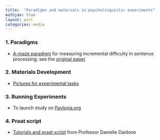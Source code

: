 ```yaml
---
title:  "Paradigms and materials in psycholinguistic experiments"
mathjax: true
layout: post
categories: media
---
```


### 1. Paradigms 
- [A-maze paradigm](https://vboyce.github.io/Maze/) for measuring incremental difficulty in sentence processing, see the [original paper](https://www.sciencedirect.com/science/article/pii/S0749596X19301147)

### 2. Materials Development 
- [Pictures for experimental tasks](https://www.irasutoya.com)

### 3. Running Experiments 
- To launch study on [Pavlovia.org](https://www.psychopy.org/online/usingPavlovia.html)

### 4. Praat script 
- [Tutorials and praat script](https://www.ddaidone.com/praat-scripts.html) from Professor Danielle Daidone
